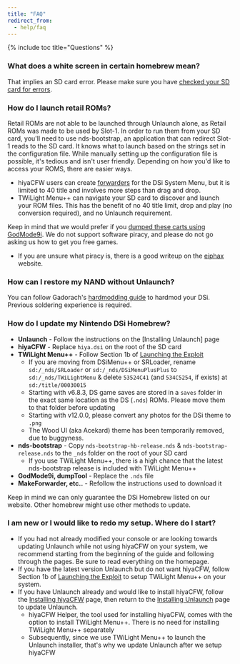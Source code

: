 ```yaml
---
title: "FAQ"
redirect_from:
  - help/faq
---
```

{% include toc title="Questions" %}

### What does a white screen in certain homebrew mean?
That implies an SD card error. Please make sure you have [checked your SD card for errors](sd-card-setup).

### How do I launch retail ROMs?
Retail ROMs are not able to be launched through Unlaunch alone, as Retail ROMs was made to be used by Slot-1. In order to run them from your SD card, you'll need to use nds-bootstrap, an application that can redirect Slot-1 reads to the SD card. It knows what to launch based on the strings set in the configuration file. While manually setting up the configuration file is possible, it's tedious and isn't user friendly. Depending on how you'd like to access your ROMS, there are easier ways.
- hiyaCFW users can create [forwarders](forwarder) for the DSi System Menu, but it is limited to 40 title and involves more steps than drag and drop.
- TWiLight Menu++ can navigate your SD card to discover and launch your ROM files. This has the benefit of no 40 title limit, drop and play (no conversion required), and no Unlaunch requirement.

Keep in mind that we would prefer if you [dumped these carts using GodMode9i](dump-cart). We do not support software piracy, and please do not go asking us how to get you free games.
- If you are unsure what piracy is, there is a good writeup on the [eiphax](https://3ds.eiphax.tech/piracy.html) website.

### How can I restore my NAND without Unlaunch?
You can follow Gadorach's [hardmodding guide](https://gbatemp.net/threads/dsi-downgrading-the-complete-guide.393682/) to hardmod your DSi. Previous soldering experience is required.

### How do I update my Nintendo DSi Homebrew?
- **Unlaunch** - Follow the instructions on the [Installing Unlaunch] page
- **hiyaCFW** - Replace `hiya.dsi` on the root of the SD card
- **TWiLight Menu++** - Follow Section 1b of [Launching the Exploit](launching-the-exploit#twilight-menu)
  - If you are moving from DSiMenu++ or SRLoader, rename `sd:/_nds/SRLoader` or `sd:/_nds/DSiMenuPlusPlus` to `sd:/_nds/TWiLightMenu` & delete `53524C41` (and `534C5254`, if exists) at `sd:/title/00030015`
  - Starting with v6.8.3, DS game saves are stored in a `saves` folder in the exact same location as the DS (`.nds`) ROMs. Please move them to that folder before updating
  - Starting with v12.0.0, please convert any photos for the DSi theme to `.png`
  - The Wood UI (aka Acekard) theme has been temporarily  removed, due to buggyness.
- **nds-bootstrap** - Copy `nds-bootstrap-hb-release.nds` & `nds-bootstrap-release.nds` to the `_nds` folder on the root of your SD card
  - If you use TWiLight Menu++, there is a high chance that the latest nds-bootstrap release is included with TWiLight Menu++
- **GodMode9i, dumpTool** - Replace the `.nds` file
- **MakeForwarder, etc..** - Refollow the instructions used to download it

Keep in mind we can only guarantee the DSi Homebrew listed on our website. Other homebrew might use other methods to update.

### I am new or I would like to redo my setup. Where do I start?

- If you had not already modified your console or are looking towards updating Unlaunch while not using hiyaCFW on your system, we recommend starting from the beginning of the guide and following through the pages. Be sure to read everything on the homepage.
- If you have the latest version Unlaunch but do not want hiyaCFW, follow Section 1b of [Launching the Exploit](launching-the-exploit#twilight-menu) to setup TWiLight Menu++ on your system.
- If you have Unlaunch already and would like to install hiyaCFW, follow the [Installing hiyaCFW]() page, then return to the [Installing Unlaunch]() page to update Unlaunch.
   - hiyaCFW Helper, the tool used for installing hiyaCFW, comes with the option to install TWiLight Menu++. There is no need for installing TWiLight Menu++ separately
   - Subsequently, since we use TWiLight Menu++ to launch the Unlaunch installer, that's why we update Unlaunch after we setup hiyaCFW